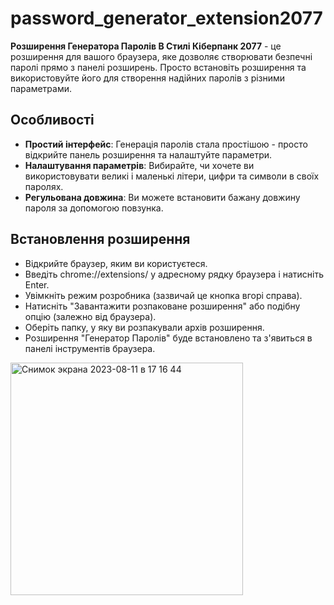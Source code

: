 # password_generator_extension2077

**Розширення Генератора Паролів В Стилі Кіберпанк 2077** - це розширення для вашого браузера, яке дозволяє створювати безпечні паролі прямо з панелі розширень. Просто встановіть розширення та використовуйте його для створення надійних паролів з різними параметрами.

## Особливості

- **Простий інтерфейс**: Генерація паролів стала простішою - просто відкрийте панель розширення та налаштуйте параметри.
- **Налаштування параметрів**: Вибирайте, чи хочете ви використовувати великі і маленькі літери, цифри та символи в своїх паролях.
- **Регульована довжина**: Ви можете встановити бажану довжину пароля за допомогою повзунка.

## Встановлення розширення

- Відкрийте браузер, яким ви користуєтеся.
- Введіть <a>chrome://extensions/</a> у адресному рядку браузера і натисніть Enter.
- Увімкніть режим розробника (зазвичай це кнопка вгорі справа).
- Натисніть "Завантажити розпаковане розширення" або подібну опцію (залежно від браузера).
- Оберіть папку, у яку ви розпакували архів розширення.
- Розширення "Генератор Паролів" буде встановлено та з'явиться в панелі інструментів браузера.

<img width="372" alt="Снимок экрана 2023-08-11 в 17 16 44" src="https://github.com/hpxxxhp/password_generator_extension2077/assets/92604077/f54fe61b-c3c3-498c-ad6f-0ef6bc6c6fac">
